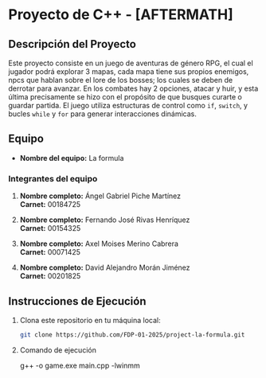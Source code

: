 # Proyecto de C++ - [AFTERMATH]

## Descripción del Proyecto

Este proyecto consiste en un juego de aventuras de género RPG, el cual el jugador podrá explorar 3 mapas, cada mapa tiene sus propios enemigos, npcs que hablan sobre el lore de los bosses; los cuales se deben de derrotar para avanzar. En los combates hay 2 opciones, atacar y huir, y esta última precisamente se hizo con el propósito de que busques curarte o guardar partida. El juego utiliza estructuras de control como `if`, `switch`, y bucles `while` y `for` para generar interacciones dinámicas.


## Equipo

- **Nombre del equipo:** La formula

### Integrantes del equipo

1. **Nombre completo:** Ángel Gabriel Piche Martínez  
   **Carnet:** 00184725

2. **Nombre completo:** Fernando José Rivas Henríquez  
   **Carnet:** 00154325

3. **Nombre completo:** Axel Moises Merino Cabrera  
   **Carnet:** 00071425

3. **Nombre completo:** David Alejandro Morán Jiménez  
   **Carnet:** 00201825


## Instrucciones de Ejecución

1. Clona este repositorio en tu máquina local:
   ```bash
   git clone https://github.com/FDP-01-2025/project-la-formula.git
   
2. Comando de ejecución

   g++ -o game.exe main.cpp -lwinmm



